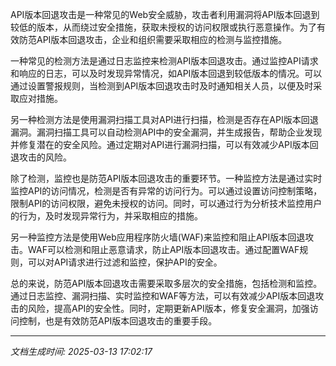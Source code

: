 API版本回退攻击是一种常见的Web安全威胁，攻击者利用漏洞将API版本回退到较低的版本，从而绕过安全措施，获取未授权的访问权限或执行恶意操作。为了有效防范API版本回退攻击，企业和组织需要采取相应的检测与监控措施。

一种常见的检测方法是通过日志监控来检测API版本回退攻击。通过监控API请求和响应的日志，可以及时发现异常情况，如API版本回退到较低版本的情况。可以通过设置警报规则，当检测到API版本回退攻击时及时通知相关人员，以便及时采取应对措施。

另一种检测方法是使用漏洞扫描工具对API进行扫描，检测是否存在API版本回退漏洞。漏洞扫描工具可以自动检测API中的安全漏洞，并生成报告，帮助企业发现并修复潜在的安全风险。通过定期对API进行漏洞扫描，可以有效减少API版本回退攻击的风险。

除了检测，监控也是防范API版本回退攻击的重要环节。一种监控方法是通过实时监控API的访问情况，检测是否有异常的访问行为。可以通过设置访问控制策略，限制API的访问权限，避免未授权的访问。同时，可以通过行为分析技术监控用户的行为，及时发现异常行为，并采取相应的措施。

另一种监控方法是使用Web应用程序防火墙(WAF)来监控和阻止API版本回退攻击。WAF可以检测和阻止恶意请求，防止API版本回退攻击。通过配置WAF规则，可以对API请求进行过滤和监控，保护API的安全。

总的来说，防范API版本回退攻击需要采取多层次的安全措施，包括检测和监控。通过日志监控、漏洞扫描、实时监控和WAF等方法，可以有效减少API版本回退攻击的风险，提高API的安全性。同时，定期更新API版本，修复安全漏洞，加强访问控制，也是有效防范API版本回退攻击的重要手段。

---

*文档生成时间: 2025-03-13 17:02:17*












